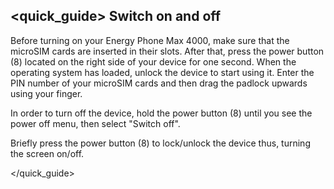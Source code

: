 ## <quick_guide> Switch on and off

Before turning on your Energy Phone Max 4000, make sure that the microSIM cards are inserted in their slots. After that, press the power button (8) located on the right side of your device for one second. When the operating system has loaded, unlock the device to start using it. Enter the PIN number of your microSIM cards and then drag the padlock  upwards using your finger.

In order to turn off the device, hold the power button (8) until you see the power off menu, then select "Switch off".

Briefly press the power button (8) to lock/unlock the device thus, turning the screen on/off.

</quick_guide>

